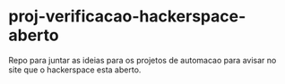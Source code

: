 # proj-verificacao-hackerspace-aberto
Repo para juntar as ideias para os projetos de automacao para avisar no site que o hackerspace esta aberto.
